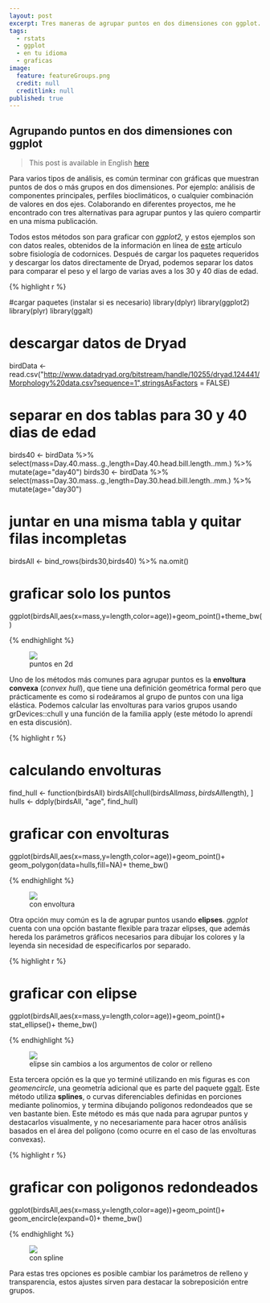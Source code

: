 ```yaml
---
layout: post
excerpt: Tres maneras de agrupar puntos en dos dimensiones con ggplot.
tags:
  - rstats
  - ggplot
  - en tu idioma
  - graficas
image:
  feature: featureGroups.png
  credit: null
  creditlink: null
published: true
---
```

## Agrupando puntos en dos dimensiones con ggplot

> This post is available in English [here](http://luisdva.github.io/Grouping-points/ "Anglais")

Para varios tipos de análisis, es común terminar con gráficas que muestran puntos de dos o más grupos en dos dimensiones. Por ejemplo: análisis de componentes principales, perfiles bioclimáticos, o cualquier combinación de valores en dos ejes. Colaborando en diferentes proyectos, me he encontrado con tres alternativas para agrupar puntos y las quiero compartir en una misma publicación.

Todos estos métodos son para graficar con _ggplot2,_ y estos ejemplos son con datos reales, obtenidos de la información en línea de [este](http://www.journals.uchicago.edu/doi/10.1086/688383 "codorniz") artículo sobre fisiología de codornices. Después de cargar los paquetes requeridos y descargar los datos directamente de Dryad, podemos separar los datos para comparar el peso y el largo de varias aves a los 30 y 40 días de edad. 

{% highlight r %}

#cargar paquetes (instalar si es necesario)
library(dplyr)
library(ggplot2)
library(plyr)
library(ggalt)
# descargar datos de Dryad
birdData <- read.csv("http://www.datadryad.org/bitstream/handle/10255/dryad.124441/Morphology%20data.csv?sequence=1",stringsAsFactors = FALSE)
# separar en dos tablas para 30 y 40 dias de edad
birds40 <- birdData %>% select(mass=Day.40.mass..g.,length=Day.40.head.bill.length..mm.) %>% mutate(age="day40")
birds30 <- birdData %>% select(mass=Day.30.mass..g.,length=Day.30.head.bill.length..mm.) %>% mutate(age="day30")
# juntar en una misma tabla y quitar filas incompletas
birdsAll <- bind_rows(birds30,birds40) %>% na.omit()

# graficar solo los puntos
  ggplot(birdsAll,aes(x=mass,y=length,color=age))+geom_point()+theme_bw()
  
{% endhighlight %}

<figure>
    <a href="/images/pointsonly.png"><img src="/images/pointsonly.png"></a>
        <figcaption>puntos en 2d</figcaption>
</figure>

Uno de los métodos más comunes para agrupar puntos es la **envoltura convexa** (_convex hull_), que tiene una definición geométrica formal pero que prácticamente es como si rodeáramos al grupo de puntos con una liga elástica.  Podemos calcular las envolturas para varios grupos usando grDevices::chull y una función de la familia apply (este método lo aprendí en esta discusión).

{% highlight r %}

# calculando envolturas
find_hull <- function(birdsAll) birdsAll[chull(birdsAll$mass, birdsAll$length), ]
hulls <- ddply(birdsAll, "age", find_hull)

# graficar con envolturas
  ggplot(birdsAll,aes(x=mass,y=length,color=age))+geom_point()+
  geom_polygon(data=hulls,fill=NA)+ theme_bw()

{% endhighlight %}

<figure>
    <a href="/images/chullsimg.png"><img src="/images/chullsimg.png"></a>
        <figcaption>con envoltura</figcaption>
</figure>

Otra opción muy común es la de agrupar puntos usando **elipses**. _ggplot_ cuenta con una opción bastante flexible para trazar elipses, que además hereda los parámetros gráficos necesarios para dibujar los colores y la leyenda sin necesidad de especificarlos por separado.

{% highlight r %}
# graficar con elipse
  ggplot(birdsAll,aes(x=mass,y=length,color=age))+geom_point()+
  stat_ellipse()+ theme_bw()
  
{% endhighlight %}

<figure>
    <a href="/images/elips.png"><img src="/images/elips.png"></a>
        <figcaption>elipse sin cambios a los argumentos de color or relleno</figcaption>
</figure>


Esta tercera opción es la que yo terminé utilizando en mis figuras es con _geomencircle_, una geometría adicional que es parte del paquete [ggalt](https://github.com/hrbrmstr/ggalt). Este método utiliza **splines**, o curvas diferenciables definidas en porciones mediante polinomios, y termina dibujando polígonos redondeados que se ven bastante bien. Este método es más que nada para agrupar puntos y destacarlos visualmente, y no necesariamente para hacer otros análisis basados en el área del polígono (como ocurre en el caso de las envolturas convexas). 

{% highlight r %}
# graficar con poligonos redondeados
  ggplot(birdsAll,aes(x=mass,y=length,color=age))+geom_point()+
  geom_encircle(expand=0)+ theme_bw()

{% endhighlight %}

<figure>
    <a href="/images/encircle.png"><img src="/images/encircle.png"></a>
        <figcaption>con spline</figcaption>
</figure>


Para estas tres opciones es posible cambiar los parámetros de relleno y transparencia, estos ajustes sirven para destacar la sobreposición entre grupos.
